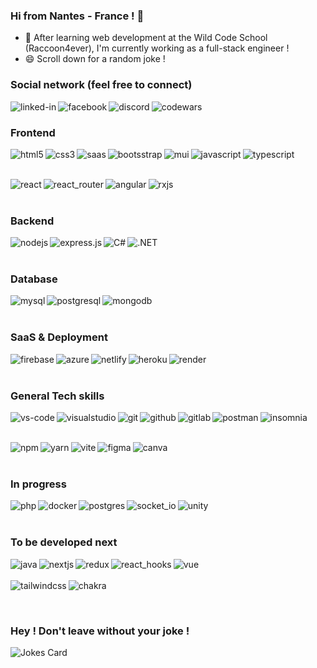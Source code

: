 ### Hi from Nantes - France ! 👋
- 🌱 After learning web development at the Wild Code School (Raccoon4ever), I'm currently working as a full-stack engineer !
- 😄 Scroll down for a random joke !

<!--
**MaximeJezequel/MaximeJezequel** is a ✨ _special_ ✨ repository because its `README.md` (this file) appears on your GitHub profile.

Here are some ideas to get you started:

- 🔭 I’m currently working on ...
- 🌱 I’m currently learning ...
- 👯 I’m looking to collaborate on ...
- 🤔 I’m looking for help with ...
- 💬 Ask me about ...
- 📫 How to reach me: ...
- 😄 Pronouns: ...
- ⚡ Fun fact: ...
-->

### Social network (feel free to connect)
<a href="https://www.linkedin.com/in/maxime-jezequel-dev/"><img align="left" alt="linked-in" src="https://img.shields.io/badge/linkedin-%230077B5.svg?&style=for-the-badge&logo=linkedin&logoColor=white" /></a>
<a href="https://www.facebook.com/mj3383"><img align="left" alt="facebook" src="https://img.shields.io/badge/facebook-%231877F2.svg?&style=for-the-badge&logo=facebook&logoColor=white" /></a>
<a href="https://discordapp.com/users/710919289527599147/"><img align="left" alt="discord" src="https://img.shields.io/badge/Discord-7289DA?style=for-the-badge&logo=discord&logoColor=white" /></a>
<a href="https://www.codewars.com/users/MaximeJezequel"><img align="left" alt="codewars" src="https://shields.io/badge/-codewars-B1361E?&style=for-the-badge&logo=codewars&logoColor=white" /></a>

<br/>

### Frontend

<img align="left" alt="html5" src="https://img.shields.io/badge/HTML5-E34F26?style=for-the-badge&logo=html5&logoColor=white" />
<img align="left" alt="css3" src="https://shields.io/badge/-css3-2965F1?&style=for-the-badge&logo=CSS3&logoColor=white" />
<img align="left" alt="saas" src="https://img.shields.io/badge/Sass-BF4080?style=for-the-badge&logo=sass&logoColor=white" />
<img align="left" alt="bootsstrap" src="https://img.shields.io/badge/bootstrap-%238511FA.svg?style=for-the-badge&logo=bootstrap&logoColor=white" />
<img align="left" alt="mui" src="https://img.shields.io/badge/MUI-%230081CB.svg?style=for-the-badge&logo=mui&logoColor=white" />
<img align="left" alt="javascript" src="https://img.shields.io/badge/JavaScript-F7DF1E?style=for-the-badge&logo=javascript&logoColor=black" />
<img align="left" alt="typescript" src="https://img.shields.io/badge/TypeScript-3178C6?style=for-the-badge&logo=typescript&logoColor=white" />

<br/><br/>

<img align="left" alt="react" src="https://img.shields.io/badge/React-20232A?style=for-the-badge&logo=react&logoColor=61DAF" />
<img align="left" alt="react_router" src="https://img.shields.io/badge/React_Router-CA4245?style=for-the-badge&logo=react-router&logoColor=white" />
<img align="left" alt="angular" src="https://img.shields.io/badge/Angular-DD0031?style=for-the-badge&logo=angular&logoColor=white" />
<img align="left" alt="rxjs" src="https://img.shields.io/badge/rxjs-%23B7178C.svg?style=for-the-badge&logo=reactivex&logoColor=white" />

<br/><br/>

### Backend
<img align="left" alt="nodejs" src="https://img.shields.io/badge/node.js%20-%2343853D.svg?&style=for-the-badge&logo=node.js&logoColor=white" />
<img align="left" alt="express.js" src="https://img.shields.io/badge/Express.js-404D59?style=for-the-badge&logoColor=white" />
<img align="left" alt="C#" src="https://img.shields.io/badge/c%23-%23239120.svg?style=for-the-badge&logo=c-sharp&logoColor=white" />
<img align="left" alt=".NET" src="https://img.shields.io/badge/.NET-5C2D91?style=for-the-badge&logo=.net&logoColor=white" />

<br/><br/>

### Database
<img align="left" alt="mysql" src="https://img.shields.io/badge/MySQL-00000F?style=for-the-badge&logo=mysql&logoColor=white" />
<img align="left" alt="postgresql" src="https://img.shields.io/badge/PostgreSQL-316192?style=for-the-badge&logo=postgresql&logoColor=white" />
<img align="left" alt="mongodb" src="https://img.shields.io/badge/MongoDB-4EA94B?style=for-the-badge&logo=mongodb&logoColor=white" />

<br/><br/>

### SaaS & Deployment
<img align="left" alt="firebase" src="https://img.shields.io/badge/Firebase-039BE5?style=for-the-badge&logo=Firebase&logoColor=white" />
<img align="left" alt="azure" src="https://img.shields.io/badge/azure-%230072C6.svg?style=for-the-badge&logo=microsoftazure&logoColor=white" />
<img align="left" alt="netlify" src="https://img.shields.io/badge/Netlify-00C7B7?style=for-the-badge&logo=netlify&logoColor=white" />
<img align="left" alt="heroku" src="https://img.shields.io/badge/Heroku-430098?style=for-the-badge&logo=heroku&logoColor=white" />
<img align="left" alt="render" src="https://img.shields.io/badge/Render-%46E3B7.svg?style=for-the-badge&logo=render&logoColor=white" />

<br/><br/>

### General Tech skills
<img align="left" alt="vs-code" src="https://shields.io/badge/-visual%20studio%20code-007ACC?&style=for-the-badge&logo=visual%20studio%20code&logoColor=white" />
<img align="left" alt="visualstudio" src="https://img.shields.io/badge/Visual%20Studio-5C2D91.svg?style=for-the-badge&logo=visual-studio&logoColor=white" />
<img align="left" alt="git" src="https://shields.io/badge/-git-F05032?&style=for-the-badge&logo=git&logoColor=white" />
<img align="left" alt="github" src="https://shields.io/badge/-github-181717?&style=for-the-badge&logo=github&logoColor=white" />
<img align="left" alt="gitlab" src="https://img.shields.io/badge/gitlab-%23181717.svg?style=for-the-badge&logo=gitlab&logoColor=white" />

<img align="left" alt="postman" src="https://shields.io/badge/-postman-FF6C37?&style=for-the-badge&logo=postman&logoColor=white" />
<img align="left" alt="insomnia" src="https://img.shields.io/badge/Insomnia-black?style=for-the-badge&logo=insomnia&logoColor=5849BE" />

<br/><br/>

<img align="left" alt="npm" src="https://shields.io/badge/NPM-%23CB3837.svg?style=for-the-badge&logo=npm&logoColor=white" />
<img align="left" alt="yarn" src="https://img.shields.io/badge/yarn-%232C8EBB.svg?style=for-the-badge&logo=yarn&logoColor=white" />
<img align="left" alt="vite" src="https://shields.io/badge/vite-%23646CFF.svg?style=for-the-badge&logo=vite&logoColor=white" />
<img align="left" alt="figma" src="https://img.shields.io/badge/figma-%23F24E1E.svg?style=for-the-badge&logo=figma&logoColor=white" />
<img align="left" alt="canva" src="https://img.shields.io/badge/Canva-%2300C4CC.svg?style=for-the-badge&logo=Canva&logoColor=white" />

<br/><br/>

### In progress
<img align="left" alt="php" src="https://img.shields.io/badge/PHP-777BB4?style=for-the-badge&logo=php&logoColor=white" />
<img align="left" alt="docker" src="https://img.shields.io/badge/DOCKER-2496ED?style=for-the-badge&logo=docker&logoColor=white" />
<img align="left" alt="postgres" src="https://img.shields.io/badge/postgres-%23316192.svg?style=for-the-badge&logo=postgresql&logoColor=white" />
<img align="left" alt="socket_io" src="https://img.shields.io/badge/Socket.io-black?style=for-the-badge&logo=socket.io&badgeColor=010101" />
<img align="left" alt="unity" src="https://img.shields.io/badge/unity-%23000000.svg?style=for-the-badge&logo=unity&logoColor=white" />

<br/><br/>

### To be developed next
<img align="left" alt="java" src="https://img.shields.io/badge/Java-ED8B00?style=for-the-badge&logo=java&logoColor=white" />
<img align="left" alt="nextjs" src="https://img.shields.io/badge/Next-black?style=for-the-badge&logo=next.js&logoColor=white" />
<img align="left" alt="redux" src="https://img.shields.io/badge/Redux-593D88?style=for-the-badge&logo=redux&logoColor=white" />
<img align="left" alt="react_hooks" src="https://img.shields.io/badge/React%20Hook%20Form-%23EC5990.svg?style=for-the-badge&logo=reacthookform&logoColor=white" />
<img align="left" alt="vue" src="https://img.shields.io/badge/Vue.js-35495E?style=for-the-badge&logo=vue.js&logoColor=4FC08De" />
<br/><br/>
<img align="left" alt="tailwindcss" src="https://img.shields.io/badge/tailwindcss-%2338B2AC.svg?style=for-the-badge&logo=tailwind-css&logoColor=white" />
<img align="left" alt="chakra" src="https://img.shields.io/badge/chakra-%234ED1C5.svg?style=for-the-badge&logo=chakraui&logoColor=white" />

<br/><br/>

### Hey ! Don't leave without your joke !
![Jokes Card](https://readme-jokes.vercel.app/api)

<!-- ![GitHub Contributors Image](https://contrib.rocks/image?repo=MaximeJezequel/Star-Date)
![GitHub Contributors Image](https://contrib.rocks/image?repo=MaximeJezequel/MaximeJezequel/restOdyssey) -->
<!-- 
AstraDB
ESLint
Prettier -->

